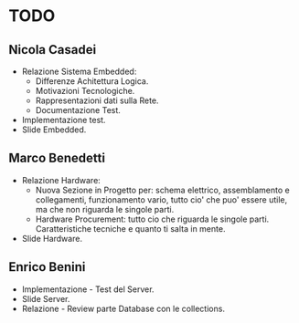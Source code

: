 TODO
================

Nicola Casadei
----------------
* Relazione Sistema Embedded:
    * Differenze Achitettura Logica.
    * Motivazioni Tecnologiche.
    * Rappresentazioni dati sulla Rete.
    * Documentazione Test.
* Implementazione test.
* Slide Embedded.

Marco Benedetti
-----------------
* Relazione Hardware:
    * Nuova Sezione in Progetto per: schema elettrico, assemblamento e collegamenti, funzionamento vario, tutto cio' che puo' essere utile, ma che non riguarda le singole parti.
    * Hardware Procurement: tutto cio che riguarda le singole parti. Caratteristiche tecniche e quanto ti salta in mente.
* Slide Hardware.

Enrico Benini
----------------
* Implementazione - Test del Server.
* Slide Server.
* Relazione - Review parte Database con le collections.
